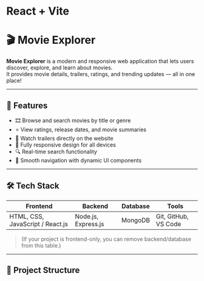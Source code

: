# React + Vite

# 🎬 Movie Explorer

**Movie Explorer** is a modern and responsive web application that lets users discover, explore, and learn about movies.  
It provides movie details, trailers, ratings, and trending updates — all in one place!

---

## 🚀 Features

- 🎞️ Browse and search movies by title or genre  
- ⭐ View ratings, release dates, and movie summaries  
- 🎥 Watch trailers directly on the website  
- 📱 Fully responsive design for all devices  
- 🔍 Real-time search functionality  
- 🧠 Smooth navigation with dynamic UI components  

---

## 🛠️ Tech Stack

| Frontend | Backend | Database | Tools |
|-----------|----------|-----------|--------|
| HTML, CSS, JavaScript / React.js | Node.js, Express.js | MongoDB | Git, GitHub, VS Code |

> (If your project is frontend-only, you can remove backend/database from this table.)

---

## 📂 Project Structure
